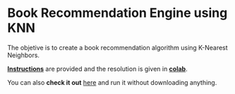 # Book Recommendation Engine using KNN

The objetive is to create a book recommendation algorithm using K-Nearest Neighbors.

[**Instructions**](https://github.com/LautaroOchotorena/Machine-Learning-with-Python-FreeCodeCamp/blob/main/Book%20Recommendation%20Engine%20using%20KNN/Instructions.md) are provided and the resolution
is given in [**colab**](https://github.com/LautaroOchotorena/Machine-Learning-with-Python-FreeCodeCamp/blob/main/Book%20Recommendation%20Engine%20using%20KNN/fcc_book_recommendation_knn.ipynb).

You can also **check it out** [here](https://colab.research.google.com/drive/1FCq1Q_TeTK1a6YQbpnNHWIku0jckVhxJ?usp=sharing) and run it without downloading anything.

